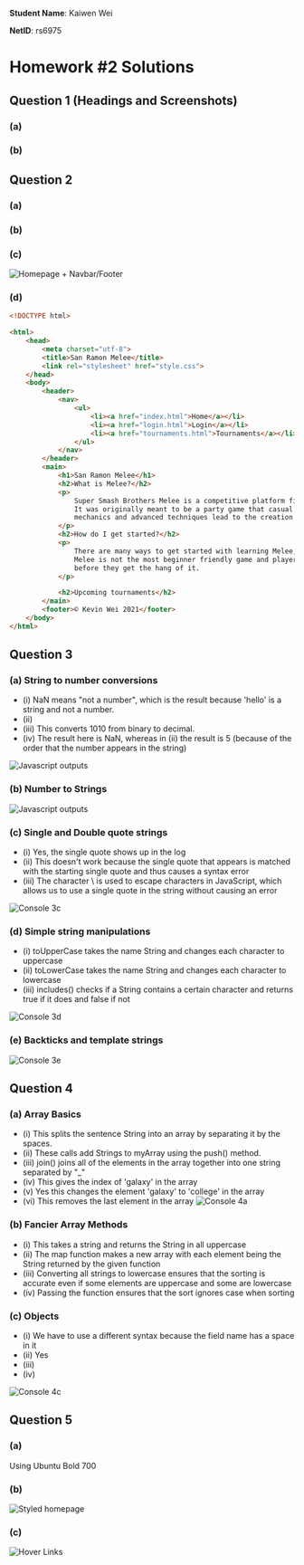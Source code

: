 **Student Name**:  Kaiwen Wei

**NetID**: rs6975

# Homework #2 Solutions

## Question 1 (Headings and Screenshots)

### (a) 


### (b) 

## Question 2

### (a) 

### (b)

### (c)
![Homepage + Navbar/Footer](images/homepage.PNG)

### (d)
```html
<!DOCTYPE html>

<html>
    <head>
        <meta charset="utf-8">
        <title>San Ramon Melee</title>
        <link rel="stylesheet" href="style.css">
    </head>
    <body>
        <header>
            <nav>
                <ul>
                    <li><a href="index.html">Home</a></li>
                    <li><a href="login.html">Login</a></li>
                    <li><a href="tournaments.html">Tournaments</a></li>   
                </ul>
            </nav>
        </header>
        <main>
            <h1>San Ramon Melee</h1>
            <h2>What is Melee?</h2>
            <p>
                Super Smash Brothers Melee is a competitive platform fighting game for the Nintendo Gamecube.
                It was originally meant to be a party game that casual players could enjoy, but the depth of 
                mechanics and advanced techniques lead to the creation of a diehard competitive scene.
            </p>
            <h2>How do I get started?</h2>
            <p>
                There are many ways to get started with learning Melee, although it must be noted that
                Melee is not the most beginner friendly game and players will need to invest some time practicing
                before they get the hang of it.
            </p>

            <h2>Upcoming tournaments</h2>
        </main>
        <footer>© Kevin Wei 2021</footer>
    </body>
</html>
```

## Question 3

### (a) String to number conversions
- (i) NaN means "not a number", which is the result because 'hello' is a string and not a number.
- (ii) 
- (iii) This converts 1010 from binary to decimal.
- (iv) The result here is NaN, whereas in (ii) the result is 5 (because of the order that the number appears in the string)

![Javascript outputs](images/js.PNG)

### (b) Number to Strings

![Javascript outputs](images/3b.PNG)

### (c) Single and Double quote strings
- (i) Yes, the single quote shows up in the log
- (ii) This doesn't work because the single quote that appears is matched with the starting single quote and thus causes a syntax error
- (iii) The character \ is used to escape characters in JavaScript, which allows us to use a single quote in the string without causing an error

![Console 3c](images/3c.PNG)

### (d) Simple string manipulations
- (i) toUpperCase takes the name String and changes each character to uppercase
- (ii) toLowerCase takes the name String and changes each character to lowercase
- (iii) includes() checks if a String contains a certain character and returns true if it does and false if not

![Console 3d](images/3d.PNG)

### (e) Backticks and template strings

![Console 3e](images/3e.PNG)

## Question 4

### (a) Array Basics
- (i) This splits the sentence String into an array by separating it by the spaces.
- (ii) These calls add Strings to myArray using the push() method.
- (iii) join() joins all of the elements in the array together into one string separated by "_" 
- (iv) This gives the index of 'galaxy' in the array
- (v) Yes this changes the element 'galaxy' to 'college' in the array
- (vi) This removes the last element in the array
![Console 4a](images/4a.PNG)

### (b) Fancier Array Methods
- (i) This takes a string and returns the String in all uppercase
- (ii) The map function makes a new array with each element being the String returned by the given function 
- (iii) Converting all strings to lowercase ensures that the sorting is accurate even if some elements are uppercase and some are lowercase
- (iv) Passing the function ensures that the sort ignores case when sorting


### (c) Objects
- (i) We have to use a different syntax because the field name has a space in it
- (ii) Yes
- (iii) 
- (iv) 

![Console 4c](images/4c.PNG)

## Question 5

### (a) 
Using Ubuntu Bold 700

### (b)

![Styled homepage](images/index.PNG)

### (c)

![Hover Links](images/hover.png)

